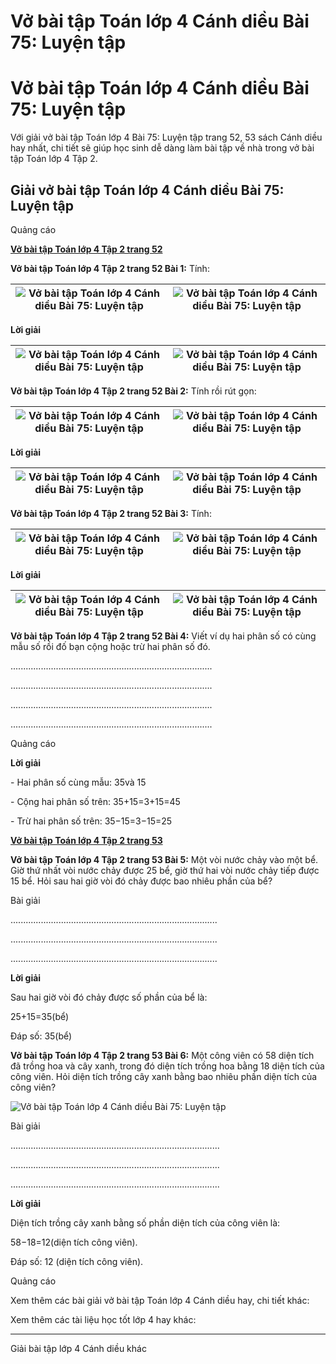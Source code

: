 # Vở bài tập Toán lớp 4 Cánh diều Bài 75: Luyện tập

# Vở bài tập Toán lớp 4 Cánh diều Bài 75: Luyện tập

Với giải vở bài tập Toán lớp 4 Bài 75: Luyện tập trang 52, 53 sách Cánh diều hay nhất, chi tiết sẽ giúp học sinh dễ dàng làm bài tập về nhà trong vở bài tập Toán lớp 4 Tập 2.

## Giải vở bài tập Toán lớp 4 Cánh diều Bài 75: Luyện tập

Quảng cáo

[**Vở bài tập Toán lớp 4 Tập 2 trang 52**](https://vietjack.com/vbt-toan-4-cd/vbt-toan-lop-4-tap-2-trang-52-canh-dieu.jsp)

**Vở bài tập Toán lớp 4 Tập 2 trang 52 Bài 1:** Tính:

![Vở bài tập Toán lớp 4 Cánh diều Bài 75: Luyện tập](https://vietjack.com/vbt-toan-4-cd/images/bai-75-luyen-tap-203323.PNG) | ![Vở bài tập Toán lớp 4 Cánh diều Bài 75: Luyện tập](https://vietjack.com/vbt-toan-4-cd/images/bai-75-luyen-tap-203324.PNG)  
---|---  
  
**Lời giải**

![Vở bài tập Toán lớp 4 Cánh diều Bài 75: Luyện tập](https://vietjack.com/vbt-toan-4-cd/images/bai-75-luyen-tap-203325.PNG) | ![Vở bài tập Toán lớp 4 Cánh diều Bài 75: Luyện tập](https://vietjack.com/vbt-toan-4-cd/images/bai-75-luyen-tap-203326.PNG)  
---|---  
  
**Vở bài tập Toán lớp 4 Tập 2 trang 52 Bài 2:** Tính rồi rút gọn:

![Vở bài tập Toán lớp 4 Cánh diều Bài 75: Luyện tập](https://vietjack.com/vbt-toan-4-cd/images/bai-75-luyen-tap-203327.PNG) | ![Vở bài tập Toán lớp 4 Cánh diều Bài 75: Luyện tập](https://vietjack.com/vbt-toan-4-cd/images/bai-75-luyen-tap-203328.PNG)  
---|---  
  
**Lời giải**

![Vở bài tập Toán lớp 4 Cánh diều Bài 75: Luyện tập](https://vietjack.com/vbt-toan-4-cd/images/bai-75-luyen-tap-203329.PNG) | ![Vở bài tập Toán lớp 4 Cánh diều Bài 75: Luyện tập](https://vietjack.com/vbt-toan-4-cd/images/bai-75-luyen-tap-203330.PNG)  
---|---  
  
**Vở bài tập Toán lớp 4 Tập 2 trang 52 Bài 3:** Tính:

![Vở bài tập Toán lớp 4 Cánh diều Bài 75: Luyện tập](https://vietjack.com/vbt-toan-4-cd/images/bai-75-luyen-tap-203331.PNG) | ![Vở bài tập Toán lớp 4 Cánh diều Bài 75: Luyện tập](https://vietjack.com/vbt-toan-4-cd/images/bai-75-luyen-tap-203332.PNG)  
---|---  
  
**Lời giải**

![Vở bài tập Toán lớp 4 Cánh diều Bài 75: Luyện tập](https://vietjack.com/vbt-toan-4-cd/images/bai-75-luyen-tap-203333.PNG) | ![Vở bài tập Toán lớp 4 Cánh diều Bài 75: Luyện tập](https://vietjack.com/vbt-toan-4-cd/images/bai-75-luyen-tap-203334.PNG)  
---|---  
  
**Vở bài tập Toán lớp 4 Tập 2 trang 52 Bài 4:** Viết ví dụ hai phân số có cùng mẫu số rồi đố bạn cộng hoặc trừ hai phân số đó.

................................................................................

................................................................................

................................................................................

................................................................................

Quảng cáo

**Lời giải**

\- Hai phân số cùng mẫu: 35và 15

\- Cộng hai phân số trên: 35+15=3+15=45

\- Trừ hai phân số trên: 35−15=3−15=25

[**Vở bài tập Toán lớp 4 Tập 2 trang 53**](https://vietjack.com/vbt-toan-4-cd/vbt-toan-lop-4-tap-2-trang-53-canh-dieu.jsp)

**Vở bài tập Toán lớp 4 Tập 2 trang 53 Bài 5:** Một vòi nước chảy vào một bể. Giờ thứ nhất vòi nước chảy được 25 bể, giờ thứ hai vòi nước chảy tiếp được 15 bể. Hỏi sau hai giờ vòi đó chảy được bao nhiêu phần của bể?

Bài giải

..................................................................................

..................................................................................

..................................................................................

**Lời giải**

Sau hai giờ vòi đó chảy được số phần của bể là:

25+15=35(bể)

Đáp số: 35(bể)

**Vở bài tập Toán lớp 4 Tập 2 trang 53 Bài 6:** Một công viên có 58 diện tích đã trồng hoa và cây xanh, trong đó diện tích trồng hoa bằng 18 diện tích của công viên. Hỏi diện tích trồng cây xanh bằng bao nhiêu phần diện tích của công viên?

![Vở bài tập Toán lớp 4 Cánh diều Bài 75: Luyện tập](https://vietjack.com/vbt-toan-4-cd/images/bai-75-luyen-tap-203335.PNG)

Bài giải

...................................................................................

...................................................................................

...................................................................................

**Lời giải**

Diện tích trồng cây xanh bằng số phần diện tích của công viên là:

58−18=12(diện tích công viên).

Đáp số: 12 (diện tích công viên).

Quảng cáo

Xem thêm các bài giải vở bài tập Toán lớp 4 Cánh diều hay, chi tiết khác:

Xem thêm các tài liệu học tốt lớp 4 hay khác:

* * *

Giải bài tập lớp 4 Cánh diều khác
